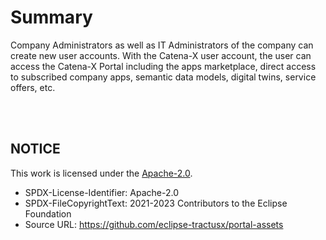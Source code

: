 # Summary

Company Administrators as well as IT Administrators of the company can create new user accounts.
With the Catena-X user account, the user can access the Catena-X Portal including the apps marketplace, direct access to subscribed company apps, semantic data models, digital twins, service offers, etc.

<br>
<br>

## NOTICE

This work is licensed under the [Apache-2.0](https://www.apache.org/licenses/LICENSE-2.0).

- SPDX-License-Identifier: Apache-2.0
- SPDX-FileCopyrightText: 2021-2023 Contributors to the Eclipse Foundation
- Source URL: https://github.com/eclipse-tractusx/portal-assets
